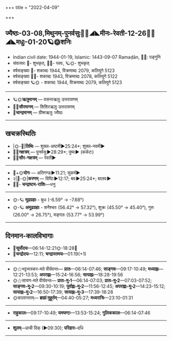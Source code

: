 +++
title = "2022-04-09"

+++
## ज्यैष्ठः-03-08,मिथुनम्-पुनर्वसुः🌛🌌◢◣मीनः-रेवती-12-26🌌🌞◢◣मधुः-01-20🪐🌞शनिः
- Indian civil date: 1944-01-19, Islamic: 1443-09-07 Ramaḍān, 🌌🌞: पङ्गुनि
- संवत्सरः 🌛- शुभकृत्, 🌌🌞- प्लवः, 🪐🌞- शुभकृत्
- वर्षसङ्ख्या 🌛- शकाब्दः 1944, विक्रमाब्दः 2079, कलियुगे 5123
- वर्षसङ्ख्या 🌌🌞- शकाब्दः 1943, विक्रमाब्दः 2078, कलियुगे 5122
- वर्षसङ्ख्या 🪐🌞 - शकाब्दः 1944, विक्रमाब्दः 2079, कलियुगे 5123
___________________
- 🪐🌞**ऋतुमानम्** — वसन्तऋतुः उत्तरायणम्
- 🌌🌞**सौरमानम्** — शिशिरऋतुः उत्तरायणम्
- 🌛**चान्द्रमानम्** — ग्रीष्मऋतुः ज्यैष्ठः
___________________


## खचक्रस्थितिः
- |🌞-🌛|**तिथिः** — शुक्ल-अष्टमी►25:24*; शुक्ल-नवमी►  
- 🌌🌛**नक्षत्रम्** — पुनर्वसुः►28:29*; पुष्यः► (कर्कटः)  
- 🌌🌞**सौर-नक्षत्रम्** — रेवती►  
___________________
- 🌛+🌞**योगः** — अतिगण्डः►11:21; सुकर्म►  
- २|🌛-🌞|**करणम्** — विष्टिः►12:17; बवः►25:24*; बालवः►  
- 🌌🌛- **चन्द्राष्टम-राशिः**—धनुः  
___________________
- 🌞-🪐 **मूढग्रहाः** - बुधः (-6.59° → -7.68°)
- 🌞-🪐 **अमूढग्रहाः** - शनैश्चरः (56.42° → 57.32°), शुक्रः (45.50° → 45.40°), गुरुः (26.00° → 26.75°), मङ्गलः (53.77° → 53.99°)
___________________


## दिनमान-कालविभागाः
- 🌅**सूर्योदयः**—06:14-12:21🌞️-18:28🌇  
- 🌛**चन्द्रोदयः**—12:11; **चन्द्रास्तमयः**—01:19(+1)  
___________________
- 🌞⚝भट्टभास्कर-मते वीर्यवन्तः— **प्रातः**—06:14-07:46; **साङ्गवः**—09:17-10:49; **मध्याह्नः**—12:21-13:53; **अपराह्णः**—15:24-16:56; **सायाह्नः**—18:28-19:56  
- 🌞⚝सायण-मते वीर्यवन्तः— **प्रातः-मु॰1**—06:14-07:03; **प्रातः-मु॰2**—07:03-07:52; **साङ्गवः-मु॰2**—09:30-10:19; **पूर्वाह्णः-मु॰2**—11:56-12:45; **अपराह्णः-मु॰2**—14:23-15:12; **सायाह्नः-मु॰2**—16:50-17:39; **सायाह्नः-मु॰3**—17:39-18:28  
- 🌞कालान्तरम्— **ब्राह्मं मुहूर्तम्**—04:40-05:27; **मध्यरात्रिः**—23:10-01:31  
___________________
- **राहुकालः**—09:17-10:49; **यमघण्टः**—13:53-15:24; **गुलिककालः**—06:14-07:46  
___________________
- **शूलम्**—प्राची दिक् (►09:30); **परिहारः**–दधि  
___________________
